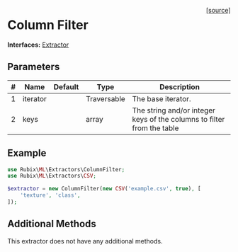 <span style="float:right;"><a href="https://github.com/RubixML/ML/blob/master/src/Extractors/ColumnFilter.php">[source]</a></span>

# Column Filter

**Interfaces:** [Extractor](api.md)

## Parameters
| # | Name | Default | Type | Description |
|---|---|---|---|---|
| 1 | iterator | | Traversable | The base iterator. |
| 2 | keys | | array | The string and/or integer keys of the columns to filter from the table |

## Example
```php
use Rubix\ML\Extractors\ColumnFilter;
use Rubix\ML\Extractors\CSV;

$extractor = new ColumnFilter(new CSV('example.csv', true), [
    'texture', 'class',
]);
```

## Additional Methods
This extractor does not have any additional methods.
